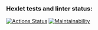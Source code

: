 ### Hexlet tests and linter status:
[![Actions Status](https://github.com/NikGor/python-project-49/workflows/hexlet-check/badge.svg)](https://github.com/NikGor/python-project-49/actions)
[![Maintainability](https://codeclimate.com/github/NikGor/python-project-49/maintainability)](https://api.codeclimate.com/v1/badges/3a9eede6c803805091f8/maintainability)